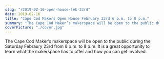 ```yaml
---
slug: "/2019-02-16-open-house-feb-23rd"
date: 2019-02-16
title: "Cape Cod Makers Open House February 23rd 6 p.m. to 8 p.m."
summary: "The Cape Cod Maker’s makerspace will be open to the public during the Saturday Febraury 23rd from 6 p.m. to 8 p.m."
coverPicture: "./cover.jpg"
---
```


The Cape Cod Maker’s makerspace will be open to the public during the Saturday Febraury 23rd from 6 p.m. to 8 p.m. It is a great opportunity to learn what the makerspace has to offer and how you can get involved.